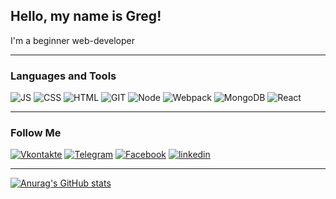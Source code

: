 ## Hello, my name is Greg!
I'm a beginner web-developer
<hr></hr>

### Languages and Tools
![JS](https://img.shields.io/badge/-JavaScript-black?style=for-the-badge&logo=JavaScript&logoColor=yellow)
![CSS](https://img.shields.io/badge/-CSS3-black?style=for-the-badge&logo=CSS3)
![HTML](https://img.shields.io/badge/-HTML5-black?style=for-the-badge&logo=HTML5)
![GIT](https://img.shields.io/badge/-GIT-black?style=for-the-badge&logo=GIT)
![Node](https://img.shields.io/badge/-Node-black?style=for-the-badge&logo=Node)
![Webpack](https://img.shields.io/badge/-Webpack-black?style=for-the-badge&logo=Webpack)
![MongoDB](https://img.shields.io/badge/-MongoDB-black?style=for-the-badge&logo=MongoDB)
![React](https://img.shields.io/badge/-React-black?style=for-the-badge&logo=React)

<hr></hr>

### Follow Me
[![Vkontakte](https://img.shields.io/badge/-Vkontakte-black?style=for-the-badge&logo=vk&logoColor)](https://vk.com/mad_kor)
[![Telegram](https://img.shields.io/badge/-Telegram-black?style=for-the-badge&logo=Telegram&logoColor)](https://t.me/madkor)
[![Facebook](https://img.shields.io/badge/-Facebook-black?style=for-the-badge&logo=Facebook&logoColor)](https://www.facebook.com/oracul7)
[![linkedin](https://img.shields.io/badge/-linkedin-black?style=for-the-badge&logo=linkedin&logoColor)](https://www.linkedin.com/in/grigoriy-korolenkov-2a1a70209/)
<hr></hr>

[![Anurag's GitHub stats](https://github-readme-stats.vercel.app/api?username=madwii&count_private=true&show_icons=true&theme=dracula)](https://github.com/anuraghazra/github-readme-stats)




